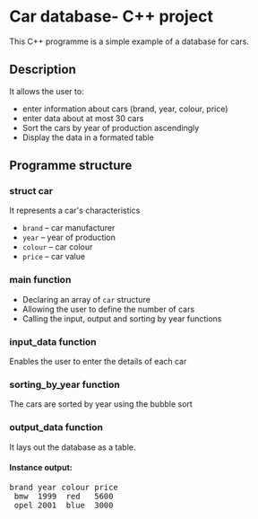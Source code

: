 # Car database- C++ project

This C++ programme is a simple example of a database for cars.

## Description

It allows the user to:
- enter information about cars (brand, year, colour, price)
- enter data about at most 30 cars 
- Sort the cars by year of production ascendingly
- Display the data in a formated table

## Programme structure

### struct car

It represents a car's characteristics

- `brand` – car manufacturer 
- `year` – year of production
- `colour` – car colour 
- `price` – car value 



### main function

- Declaring an array of `car` structure
- Allowing the user to define the number of cars
- Calling the input, output and sorting by year functions


### input_data function

Enables the user to enter the details of each car


### sorting_by_year function

The cars are sorted by year using the bubble sort


### output_data function

It lays out the database as a table.

#### Instance output:
<pre>brand year colour price 
 bmw  1999  red   5600  
 opel 2001  blue  3000 </pre>
